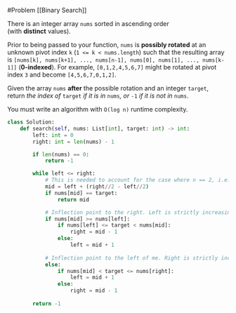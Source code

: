 #Problem 
[[Binary Search]]

There is an integer array `nums` sorted in ascending order (with **distinct** values).

Prior to being passed to your function, `nums` is **possibly rotated** at an unknown pivot index `k` (`1 <= k < nums.length`) such that the resulting array is `[nums[k], nums[k+1], ..., nums[n-1], nums[0], nums[1], ..., nums[k-1]]` (**0-indexed**). For example, `[0,1,2,4,5,6,7]` might be rotated at pivot index `3` and become `[4,5,6,7,0,1,2]`.

Given the array `nums` **after** the possible rotation and an integer `target`, return _the index of_ `target` _if it is in_ `nums`_, or_ `-1` _if it is not in_ `nums`.

You must write an algorithm with `O(log n)` runtime complexity.

```python
class Solution:
    def search(self, nums: List[int], target: int) -> int:
        left: int = 0
        right: int = len(nums) - 1

        if len(nums) == 0: 
            return -1

        while left <= right:
            # This is needed to account for the case where n == 2, i.e. when the formulation left//2 + right//2 fails.
            mid = left + (right//2 - left//2)
            if nums[mid] == target: 
                return mid

            # Inflection point to the right. Left is strictly increasing
            if nums[mid] >= nums[left]:
                if nums[left] <= target < nums[mid]:
                    right = mid - 1
                else:
                    left = mid + 1
 
            # Inflection point to the left of me. Right is strictly increasing
            else:
                if nums[mid] < target <= nums[right]:
                    left = mid + 1
                else:
                    right = mid - 1
            
        return -1
```



